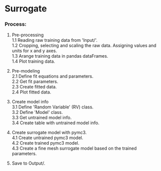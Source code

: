 # Surrogate

### Process:
1. Pre-processing<br>
	1.1 Reading raw training data from 'Input/'.<br>
	1.2 Cropping, selecting and scaling the raw data. Assigning values and units for x 			and y axes.<br>
    1.3 Arange training data in pandas dataFrames.<br>
    1.4 Plot training data.<br>

2. Pre-modeling<br>
    2.1 Define fit equations and parameters.<br>
    2.2 Get fit parameters.<br>
    2.3 Create fitted data.<br>
    2.4 Plot fitted data.<br>

3. Create model info<br>
	3.1 Define 'Random Variable' (RV) class.<br>
	3.2 Define 'Model' class.<br>
	3.3 Get untrained model info.<br>
	3.4 Create table with untrained model info.<br>
	
4. Create surrogate model with pymc3.<br>
    4.1 Create untrained pymc3 model.<br>
    4.2 Create trained pymc3 model.<br>
    4.3 Create a fine mesh surrogate model based on the trained parameters.<br>

5. Save to Output/.


